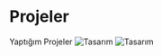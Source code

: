# Projeler
Yaptığım Projeler
![Tasarım](https://github.com/batuhanbrbrgl/Projeler/blob/main/starbucks/image/1.png)
![Tasarım](https://github.com/batuhanbrbrgl/Projeler/blob/main/starbucks/image/2.png)
